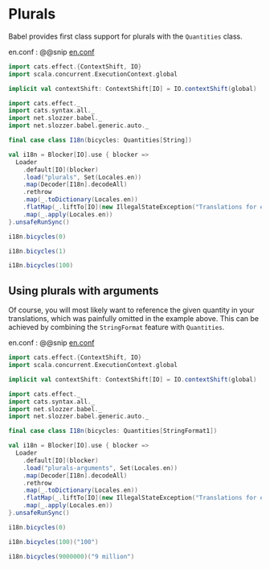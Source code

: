 # Plurals

Babel provides first class support for plurals with the `Quantities` class.

en.conf
: @@snip [en.conf](/modules/documentation/resources/plurals/en.conf)

```scala mdoc:invisible
import cats.effect.{ContextShift, IO}
import scala.concurrent.ExecutionContext.global

implicit val contextShift: ContextShift[IO] = IO.contextShift(global)
```

```scala mdoc
import cats.effect._
import cats.syntax.all._
import net.slozzer.babel._
import net.slozzer.babel.generic.auto._

final case class I18n(bicycles: Quantities[String])

val i18n = Blocker[IO].use { blocker =>
  Loader
    .default[IO](blocker)
    .load("plurals", Set(Locales.en))
    .map(Decoder[I18n].decodeAll)
    .rethrow
    .map(_.toDictionary(Locales.en))
    .flatMap(_.liftTo[IO](new IllegalStateException("Translations for en missing")))
    .map(_.apply(Locales.en))
}.unsafeRunSync()
```

```scala mdoc
i18n.bicycles(0)
```

```scala mdoc
i18n.bicycles(1)
```

```scala mdoc
i18n.bicycles(100)
```

## Using plurals with arguments

Of course, you will most likely want to reference the given quantity in your translations, which was painfully omitted in the example above. This can be achieved by combining the `StringFormat` feature with `Quantities`.

en.conf
: @@snip [en.conf](/modules/documentation/resources/plurals-arguments/en.conf)

```scala mdoc:invisible:reset
import cats.effect.{ContextShift, IO}
import scala.concurrent.ExecutionContext.global

implicit val contextShift: ContextShift[IO] = IO.contextShift(global)
```

```scala mdoc
import cats.effect._
import cats.syntax.all._
import net.slozzer.babel._
import net.slozzer.babel.generic.auto._

final case class I18n(bicycles: Quantities[StringFormat1])

val i18n = Blocker[IO].use { blocker =>
  Loader
    .default[IO](blocker)
    .load("plurals-arguments", Set(Locales.en))
    .map(Decoder[I18n].decodeAll)
    .rethrow
    .map(_.toDictionary(Locales.en))
    .flatMap(_.liftTo[IO](new IllegalStateException("Translations for en missing")))
    .map(_.apply(Locales.en))
}.unsafeRunSync()
```

```scala mdoc
i18n.bicycles(0)
```

```scala mdoc
i18n.bicycles(100)("100")
```

```scala mdoc
i18n.bicycles(9000000)("9 million")
```